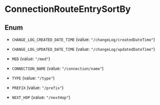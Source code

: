 

# ConnectionRouteEntrySortBy

## Enum


* `CHANGE_LOG_CREATED_DATE_TIME` (value: `"/changeLog/createdDateTime"`)

* `CHANGE_LOG_UPDATED_DATE_TIME` (value: `"/changeLog/updatedDateTime"`)

* `MED` (value: `"/med"`)

* `CONNECTION_NAME` (value: `"/connection/name"`)

* `TYPE` (value: `"/type"`)

* `PREFIX` (value: `"/prefix"`)

* `NEXT_HOP` (value: `"/nextHop"`)



